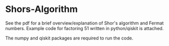 # Shors-Algorithm
See the pdf for a brief overview/explanation of Shor's algorithm and Fermat numbers. Example code for factoring 51 written in python/qiskit is attached.

The numpy and qiskit packages are required to run the code.
